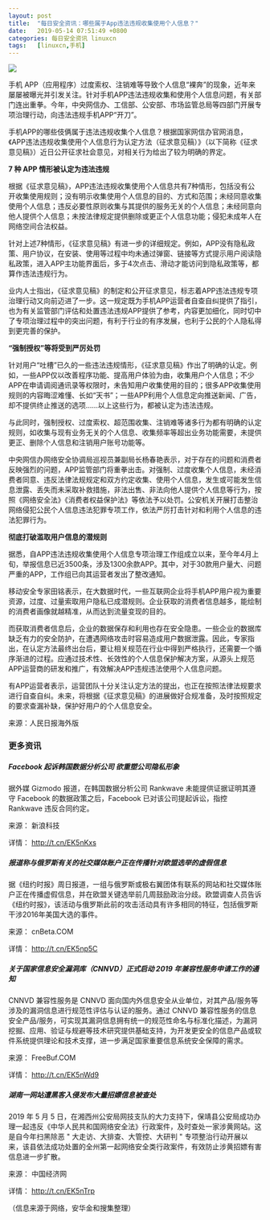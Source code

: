 ```yaml
---
layout: post
title:	"每日安全资讯：哪些属于App违法违规收集使用个人信息？"
date:	2019-05-14 07:51:49 +0800 
categories:	每日安全资讯 linuxcn 
tags:	[linuxcn,手机]
---
```



![](/Asserts/Images//attachment/album/201905/14/075122urrh0noghm0g48gp.jpg)


手机 APP（应用程序）过度索权、注销难等导致个人信息“裸奔”的现象，近年来屡屡被曝光并引发关注。针对手机APP违法违规收集和使用个人信息问题，有关部门连出重拳。今年，中央网信办、工信部、公安部、市场监管总局等四部门开展专项治理行动，向违法违规手机APP“开刀”。


手机APP的哪些伎俩属于违法违规收集个人信息？根据国家网信办官网消息，《APP违法违规收集使用个人信息行为认定方法（征求意见稿）》（以下简称《征求意见稿》）近日公开征求社会意见，对相关行为给出了较为明确的界定。


**7 种 APP 情形被认定为违法违规**


根据《征求意见稿》，APP违法违规收集使用个人信息共有7种情形，包括没有公开收集使用规则；没有明示收集使用个人信息的目的、方式和范围；未经同意收集使用个人信息；违反必要性原则收集与其提供的服务无关的个人信息；未经同意向他人提供个人信息；未按法律规定提供删除或更正个人信息功能；侵犯未成年人在网络空间合法权益。


针对上述7种情形，《征求意见稿》有进一步的详细规定。例如，APP没有隐私政策、用户协议，在安装、使用等过程中均未通过弹窗、链接等方式提示用户阅读隐私政策，进入APP主功能界面后，多于4次点击、滑动才能访问到隐私政策等，都算作违法违规行为。


业内人士指出，《征求意见稿》的制定和公开征求意见，标志着APP违法违规专项治理行动又向前迈进了一步。这一规定既为手机APP运营者自查自纠提供了指引，也为有关监管部门评估和处置违法违规APP提供了参考，内容更加细化，同时切中了专项治理过程中的突出问题，有利于行业的有序发展，也利于公民的个人隐私得到更完善的保护。


**“强制授权”等将受到严厉处罚**


针对用户“吐槽”已久的一些违法违规情形，《征求意见稿》作出了明确的认定。例如，一些APP仅以改善程序功能、提高用户体验为由，收集用户个人信息；不少APP在申请调阅通讯录等权限时，未告知用户收集使用的目的；很多APP收集使用规则的内容晦涩难懂、长如“天书”；一些APP利用个人信息定向推送新闻、广告，却不提供终止推送的选项……以上这些行为，都被认定为违法违规。


与此同时，强制授权、过度索权、超范围收集、注销难等诸多行为都有明确的认定规则，如收集与现有业务无关的个人信息、收集频率等超出业务功能需要，未提供更正、删除个人信息和注销用户账号功能等。


中央网信办网络安全协调局巡视员兼副局长杨春艳表示，对于存在的问题和消费者反映强烈的问题，APP监管部门将重拳出击。对强制、过度收集个人信息，未经消费者同意、违反法律法规规定和双方约定收集、使用个人信息，发生或可能发生信息泄露、丢失而未采取补救措施，非法出售、非法向他人提供个人信息等行为，按照《网络安全法》《消费者权益保护法》等依法予以处罚。公安机关开展打击整治网络侵犯公民个人信息违法犯罪专项工作，依法严厉打击针对和利用个人信息的违法犯罪行为。


**彻底打破滥取用户信息的潜规则**


据悉，自APP违法违规收集使用个人信息专项治理工作组成立以来，至今年4月上旬，举报信息已近3500条，涉及1300余款APP。其中，对于30款用户量大、问题严重的APP，工作组已向其运营者发出了整改通知。


移动安全专家田铭表示，在大数据时代，一些互联网企业将手机APP用户视为重要资源，过度、过量索取用户隐私已成潜规则。企业获取的消费者信息越多，能绘制的消费者画像就越精准，从而达到流量变现的目的。


而获取消费者信息后，企业的数据保存和利用也存在安全隐患。一些企业的数据库缺乏有力的安全防护，在遭遇网络攻击时容易造成用户数据泄露。因此，专家指出，在认定方法最终出台后，要让相关规范在行业中得到严格执行，还需要一个循序渐进的过程。应通过技术性、长效性的个人信息保护解决方案，从源头上规范APP运营商的研发和推广，有效解决APP违规违法使用个人信息问题。


有APP运营者表示，运营团队十分关注认定方法的提出，也正在按照法律法规要求进行自查自纠。未来，将根据《征求意见稿》的进展做好合规准备，及时按照规定的要求查漏补缺，保护好用户的个人信息安全。


来源：人民日报海外版


### 更多资讯


##### Facebook 起诉韩国数据分析公司 欲重塑公司隐私形象


据外媒 Gizmodo 报道，在韩国数据分析公司 Rankwave 未能提供证据证明其遵守 Facebook 的数据政策之后，Facebook 已对该公司提起诉讼，指控 Rankwave 违反合同约定。


来源： 新浪科技


详情： http://t.cn/EK5nKxs


##### 报道称与俄罗斯有关的社交媒体账户正在传播针对欧盟选举的虚假信息


据《纽约时报》周日报道，一组与俄罗斯或极右翼团体有联系的网站和社交媒体账户正在传播虚假信息，并在欧盟关键选举前几周鼓励政治分歧。欧盟调查人员告诉《纽约时报》，该活动与俄罗斯此前的攻击活动具有许多相同的特征，包括俄罗斯干涉2016年美国大选的事件。


来源： cnBeta.COM


详情： <http://t.cn/EK5np5C> 


##### 关于国家信息安全漏洞库（CNNVD）正式启动 2019 年兼容性服务申请工作的通知


CNNVD 兼容性服务是 CNNVD 面向国内外信息安全从业单位，对其产品/服务等涉及的漏洞信息进行规范性评估与认证的服务。通过 CNNVD 兼容性服务的信息安全产品/服务，可实现其漏洞信息拥有统一的规范性命名与标准化描述，为漏洞挖掘、应用、验证与规避等技术研究提供基础支持，为开发更安全的信息产品或软件系统提供理论和技术支撑，进一步满足国家重要信息系统安全保障的需求。


来源： FreeBuf.COM


详情： <http://t.cn/EK5nWd9> 


##### 湖南一网站遭黑客入侵发布大量招嫖信息被查处


2019 年 5 月 5 日，在湘西州公安局网技支队的大力支持下，保靖县公安局成功办理一起违反《中华人民共和国网络安全法》行政案件，及时查处一家涉黄网站。这是自今年扫黑除恶 " 大走访、大排查、大管控、大研判 " 专项整治行动开展以来，该县依法成功处置的全州第一起网络安全类行政案件，有效防止涉黄招嫖有害信息进一步扩散。


来源： 中国经济网


详情： <http://t.cn/EK5nTrp> 


（信息来源于网络，安华金和搜集整理）
